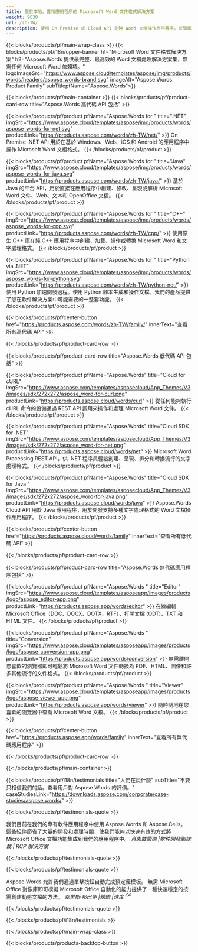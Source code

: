 ```yaml
---
title: 基於本地、雲和應用程序的 Microsoft Word 文件格式解決方案 
weight: 9630
url: /zh-TW/
description: 使用 On Premise 或 Cloud API 創建 Word 文檔操作應用程序，或簡單地使用跨平台應用程序查看比較檢查或轉換 Word 文件
---
```


{{< blocks/products/pf/main-wrap-class >}}
{{< blocks/products/pf/i18n/upper-banner h1="Microsoft Word 文件格式解決方案" h2="Aspose.Words 提供最完整、最高效的 Word 文檔處理解決方案集，無需任何 Microsoft Word 依賴項。" logoImageSrc="https://www.aspose.cloud/templates/aspose/img/products/words/headers/aspose_words-brand.svg" imageAlt="Aspose.Words Product Family" subTitlepfName="Aspose.Words">}}

{{< blocks/products/pf/main-container >}}
{{< blocks/products/pf/product-card-row title="Aspose.Words 高代碼 API 包括" >}}

{{< blocks/products/pf/product pfName="Aspose.Words for " title=".NET" imgSrc="https://www.aspose.cloud/templates/aspose/img/products/words/aspose_words-for-net.svg" productLink="https://products.aspose.com/words/zh-TW/net/" >}}
On Premise .NET API 用於在基於 Windows、Web、iOS 和 Android 的應用程序中操作 Microsoft Word 文檔格式。
{{< /blocks/products/pf/product >}}

{{< blocks/products/pf/product pfName="Aspose.Words for " title="Java" imgSrc="https://www.aspose.cloud/templates/aspose/img/products/words/aspose_words-for-java.svg" productLink="https://products.aspose.com/words/zh-TW/java/" >}}
基於 Java 的平台 API，用於直接在應用程序中創建、修改、呈現或解析 Microsoft Word 文件、Web、文本和 OpenOffice 文檔。
{{< /blocks/products/pf/product >}}

{{< blocks/products/pf/product pfName="Aspose.Words for " title="C++" imgSrc="https://www.aspose.cloud/templates/aspose/img/products/words/aspose_words-for-cpp.svg" productLink="https://products.aspose.com/words/zh-TW/cpp/" >}}
使用原生 C++ 庫在純 C++ 應用程序中創建、加載、操作或轉換 Microsoft Word 和文字處理格式。
{{< /blocks/products/pf/product >}}

{{< blocks/products/pf/product pfName="Aspose.Words for " title="Python via .NET" imgSrc="https://www.aspose.cloud/templates/aspose/img/products/words/aspose_words-for-python.svg" productLink="https://products.aspose.com/words/zh-TW/python-net/" >}}
使用 Python 加速開發過程。使用 Python 腳本生成和操作文檔。我們的產品提供了您在軟件解決方案中可能需要的一整套功能。
{{< /blocks/products/pf/product >}}

{{< blocks/products/pf/center-button href="https://products.aspose.com/words/zh-TW/family/" innerText="查看所有高代碼 API" >}}

{{< /blocks/products/pf/product-card-row >}}

{{< blocks/products/pf/product-card-row title="Aspose.Words 低代碼 API 包括" >}}

{{< blocks/products/pf/product pfName="Aspose.Words" title="Cloud for cURL" imgSrc="https://www.aspose.com/templates/asposecloud/App_Themes/V3/images/sdk/272x272/aspose_word-for-curl.png" productLink="https://products.aspose.cloud/words/curl" >}}
從任何能夠執行 cURL 命令的設備通過 REST API 調用來操作和處理 Microsoft Word 文件。
{{< /blocks/products/pf/product >}}

{{< blocks/products/pf/product pfName="Aspose.Words" title="Cloud SDK for .NET" imgSrc="https://www.aspose.com/templates/asposecloud/App_Themes/V3/images/sdk/272x272/aspose_word-for-net.png" productLink="https://products.aspose.cloud/words/net" >}}
Microsoft Word Processing REST API，供 .NET 程序員輕鬆創建、呈現、拆分和轉換流行的文字處理格式。
{{< /blocks/products/pf/product >}}

{{< blocks/products/pf/product pfName="Aspose.Words" title="Cloud SDK for Java " imgSrc="https://www.aspose.com/templates/asposecloud/App_Themes/V3/images/sdk/272x272/aspose_word-for-java.png" productLink="https://products.aspose.cloud/words/java" >}}
Aspose.Words Cloud API 用於 Java 應用程序，用於開發支持多種文字處理格式的 Word 文檔操作應用程序。
{{< /blocks/products/pf/product >}}

{{< blocks/products/pf/center-button href="https://products.aspose.cloud/words/family" innerText="查看所有低代碼 API" >}}

{{< /blocks/products/pf/product-card-row >}}

{{< blocks/products/pf/product-card-row title="Aspose.Words 無代碼應用程序包括" >}}

{{< blocks/products/pf/product pfName="Aspose.Words " title="Editor" imgSrc="https://www.aspose.cloud/templates/asposeapp/images/products/logo/aspose_editor-app.png" productLink="https://products.aspose.app/words/editor" >}}
在線編輯 Microsoft Office（DOC、DOCX、DOTX、RTF）、打開文檔 (ODT)、TXT 和 HTML 文件。
{{< /blocks/products/pf/product >}}

{{< blocks/products/pf/product pfName="Aspose.Words " title="Conversion" imgSrc="https://www.aspose.cloud/templates/asposeapp/images/products/logo/aspose_conversion-app.png" productLink="https://products.aspose.app/words/conversion" >}}
無需離開您喜歡的瀏覽器即可輕鬆將 Microsoft Word 文件轉換為 PDF、HTML、圖像和許多其他流行的文件格式。
{{< /blocks/products/pf/product >}}

{{< blocks/products/pf/product pfName="Aspose.Words " title="Viewer" imgSrc="https://www.aspose.cloud/templates/asposeapp/images/products/logo/aspose_viewer-app.png" productLink="https://products.aspose.app/words/viewer" >}}
隨時隨地在您喜歡的瀏覽器中查看 Microsoft Word 文檔。
{{< /blocks/products/pf/product >}}

{{< blocks/products/pf/center-button href="https://products.aspose.app/words/family" innerText="查看所有無代碼應用程序" >}}

{{< /blocks/products/pf/product-card-row >}}

{{< /blocks/products/pf/main-container >}}

{{< blocks/products/pf/i18n/testimonials title="人們在說什麼" subTitle="不要只相信我們的話。查看用戶對 Aspose.Words 的評價。" caseStudiesLink="https://downloads.aspose.com/corporate/case-studies/aspose.words/" >}}

{{< blocks/products/pf/testimonials-quote >}}
<p class="first">
 我們目前在我們的專有軟件應用程序中使用 Aspose.Words 和 Aspose.Cells。 這些組件節省了大量的開發和處理時間，使我們能夠以快速有效的方式將 Microsoft Office 文檔功能集成到我們的應用程序中。
 <em>
  肖恩戴蒙德 |軟件開發副總裁 | RCP 解決方案
 </em>
</p>

{{< /blocks/products/pf/testimonials-quote >}}

{{< blocks/products/pf/testimonials-quote >}}
<p class="second">
 Aspose.Words 允許我們通過單擊按鈕自動完成預定義模板。 無需 Microsoft Office 對像庫即可模擬 Microsoft Office 自動化的能力提供了一種快速穩定的按需創建動態文檔的方法。
 <em>
  克里斯·邦巴多 |總統 |速度
  <sup>
   K4
  </sup>
 </em>
</p>

{{< /blocks/products/pf/testimonials-quote >}}

{{< /blocks/products/pf/i18n/testimonials >}}

{{< /blocks/products/pf/main-wrap-class >}}

{{< blocks/products/products-backtop-button >}}